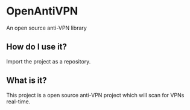 # OpenAntiVPN
An open source anti-VPN library

## How do I use it?
Import the project as a repository.

## What is it?
This project is a open source anti-VPN project which will scan for VPNs real-time.
